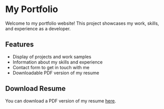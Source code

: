# My Portfolio

Welcome to my portfolio website! This project showcases my work, skills, and experience as a developer.

## Features

- Display of projects and work samples
- Information about my skills and experience
- Contact form to get in touch with me
- Downloadable PDF version of my resume

## Download Resume

You can download a PDF version of my resume [here](https://raw.githubusercontent.com/zeffirojoe/joseph-zeffiro-portfolio/master/public/Joseph%20S%20Zeffiro%20Resume.pdf).

